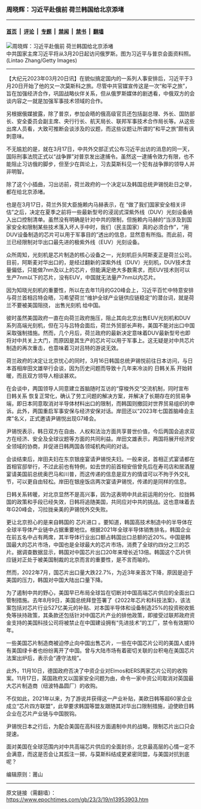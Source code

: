 ### 周晓辉：习近平赴俄前 荷兰韩国给北京添堵

---

#### [首页](../../../..?n13953903) &nbsp;|&nbsp; [评论](../../../../../epoch-comment?n13953903) &nbsp;|&nbsp; [专题](../../../../../epoch-special?n13953903) &nbsp;|&nbsp; [禁闻](../../../../../epoch-news?n13953903) &nbsp;|&nbsp; [禁书](../../../../../books?n13953903) &nbsp;|&nbsp; [翻墙](https://github.com/gfw-breaker/nogfw/blob/master/README.md?n13953903)


<div><img alt="周晓辉：习近平赴俄前 荷兰韩国给北京添堵" class="attachment-djy_600_400 size-djy_600_400 wp-post-image" src="https://i.epochtimes.com/assets/uploads/2023/03/id13953929-GettyImages-542908794-600x400-1.jpg"/>
<div class="caption">
 中共国家主席习近平将从3月20日起访问俄罗斯。图为习近平与普京会面资料照。(Lintao Zhang/Getty Images)
</div></div><hr/><div class="post_content" id="artbody" itemprop="articleBody">
 <!-- article content begin -->
 <p>
  【大纪元2023年03月20日讯】在貌似搞定国内的一系列人事安排后，习近平于3月20日开始了他的又一次莫斯科之旅。尽管中共官媒宣传这是一次“和平之旅”，旨在加强经济合作，巩固战略伙伴关系，但从俄罗斯媒体的剧透看，中俄双方的会谈内容之一就是加强军事技术领域的合作。
 </p>
 <p>
  另根据俄媒披露，除了普京，参加会晤的俄高级官员还包括副总理、外长、国防部长、安全委员会副主席、央行行长、航天局长、联邦军事技术合作局长等。从这些出席人员看，大致可推断会谈涉及的议题，而这些议题让所谓的“和平之旅”颇有讽刺意味。
 </p>
 <p>
  不无尴尬的是，就在3月17日，中共外交部正式公布习近平出访的消息的同一天，国际刑事法院正式以“战争罪”对普京发出逮捕令。虽然这一逮捕令效力有限，也不能阻止习访俄的脚步，但至少在舆论上，习去莫斯科见一个犯有战争罪的领导人并非明智。
 </p>
 <p>
  除了这个小插曲，习出访前，荷兰政府的一个决定以及韩国总统尹锡悦赴日之举，都在给北京添堵。
 </p>
 <p>
  也是在3月17日，荷兰外贸大臣施赖内马赫表示，在 “做了我们国家安全相关评估”之后，决定在夏季之前将一些最新型号的浸润式深紫外线（DUV）光刻设备纳入出口控制清单。虽然没有明确是针对中共的限制，但施赖内马赫的“当涉及到国家安全和限制某些技术落入坏人手中时，我们（民主国家）真的必须合作”，“用DUV设备制造的芯片可以用于军事目的”透出的信息，显然意有所指。而此前，荷兰已经限制对华出口最先进的极紫外线（EUV）光刻设备。
 </p>
 <p>
  众所周知，光刻机是芯片制造的核心设备之一，光刻机巨头阿斯麦正是荷兰公司。目前，阿斯麦对华出口的，是经过翻新的深紫外线（DUV）光刻机，DUV技术含量偏低，只能做7nm及以上的芯片，但能满足绝大多数需求，而EUV技术则可以生产7nm以下的芯片，没有EUV，中国就无法量产7nm以内芯片。
 </p>
 <p>
  因为知晓光刻机的重要性，所以在去年11月的G20峰会上，习近平百忙中特意安排与荷兰首相吕特会晤，习希望荷兰“维护全球产业链供应链稳定”的潜台词，就是荷兰不要被美国阻挠，
  <ok href="https://www.epochtimes.com/gb/tag/%E5%87%BA%E5%94%AE%E5%85%89%E5%88%BB%E6%9C%BA.html">
   出售光刻机
  </ok>
  给中国。
 </p>
 <p>
  彼时虽然美国政府一直在向荷兰政府施压，阻止其向北京出售EUV光刻机和DUV系列高端光刻机，但在习与吕特会面后，荷兰外贸部长声称，美国不能对出口中国采取强制措施。然而，几个月后，荷兰政府的最新决定意味着DUV最新型号也即将对中共关上大门，而原因是其生产的芯片可以用于军事上。这无疑是对中共芯片制造的再次重击，也意味着习对吕特的游说无效。
 </p>
 <p>
  荷兰政府的决定让北京忧心的同时，3月16日韩国总统尹锡悦前往日本访问，与日本首相岸田文雄举行会谈，因为历史问题而导致十几年来冷淡的
  <ok href="https://www.epochtimes.com/gb/tag/%E6%97%A5%E9%9F%A9%E5%85%B3%E7%B3%BB.html">
   日韩关系
  </ok>
  开始转暖，而且双方领导人相谈甚欢。
 </p>
 <p>
  在会谈中，两国领导人同意建立首脑随时互访的“穿梭外交”交流机制，同时宣布
  <ok href="https://www.epochtimes.com/gb/tag/%E6%97%A5%E9%9F%A9%E5%85%B3%E7%B3%BB.html">
   日韩关系
  </ok>
  恢复正常化，确认了劳工问题的解决方案，并解决了长期存在的贸易争端，即日本同意取消对半导体材料出口的限制，而韩国则撤回对世界贸易组织的申诉。此外，两国重启军事安保与经济安保对话。岸田还以“2023年七国首脑峰会主席”名义，正式邀请尹锡悦出现G7峰会。
 </p>
 <p>
  尹锡悦表示，韩日双方在自由、人权和法治方面共享普世价值，今后两国会追求双方在经济、安全及全球议题等方面的共同利益。岸田文雄表示，两国将展开经济安全领域的协商，并促进日韩两国各领域机构间的对话。
 </p>
 <p>
  会谈结束后，岸田夫妇在东京银座宴请尹锡悦夫妇。一般来说，首相正式宴请都在首相官邸举行，不过此前也有特例，如去世的前首相安倍曾先后在寿司店和居酒屋宴请美国前总统奥巴马和川普，而这传递的信息是双方的情谊可以不拘于外交礼节，可以更自由轻松。岸田在银座饭店两次宴请尹锡悦，传递的是同样的信息。
 </p>
 <p>
  日韩关系转暖，对北京显然不是高兴事，因为这表明中共此前运用的分化、拉拢韩国的政策和手段已经失效，日韩将追随美国，共同应对中共的挑战。这也意味着去年G20峰会，习拉拢亲美的尹锡悦外交失败。
 </p>
 <p>
  更让北京担心的是来自韩国的
  <ok href="https://www.epochtimes.com/gb/tag/%E8%8A%AF%E7%89%87%E8%BF%9B%E5%8F%A3.html">
   芯片进口
  </ok>
  。要知道，韩国高技术制造中的半导体在全球半导体产业链中占据重要地位。根据2021年全球半导体销售排名，韩国企业在前五名中占有两席，其半导体行业出口额占韩国出口总额的近20%。中国是韩国最大的芯片市场，中国也是全球最大的芯片市场，消费了全球约四分之三的芯片。据调查数据显示，韩国对中国芯片出口20年来增长近13倍。韩国这个芯片供应链对正处于被美国制裁的北京而言的重要性，是不言而喻的。
 </p>
 <p>
  然而，2022年7月，国芯片出口量大跌22.7%，为近3年来首次下降，原因是迫于美国的压力，韩国对中国大陆出口量下降。
 </p>
 <p>
  为了遏制中共的野心，美国早已布局全球旨在切断对中国高端芯片供应的全面出口管制措施。去年8月9日，美国总统拜登签署了《2022年芯片和科技法案》，该法案包括对芯片行业527亿美元的补贴、对本国半导体和设备制造25%的投资税收抵免等扶持政策，其条款还包括针对中国芯片产业的排他政策，即接受过联邦政府资金支持的美国科技公司将被禁止在中国建设拥有“先进技术”的工厂，禁令有效期10年。
 </p>
 <p>
  一些美国芯片制造商被迫停止向中国出售芯片，一些在中国芯片公司的美国人或持有美国绿卡者也纷纷离开了中国。曾与大陆市场有着密切关联的台积电在美国芯片法案出炉后，表示会“遵守法规”。
 </p>
 <p>
  此外，11月10日，德国政府否决了中资企业对Elmos和ERS两家芯片公司的收购案。11月17日，英国政府又以国家安全问题为由，命令一家中资公司取消对英国最大芯片制造商（纽波特晶圆厂）的收购。
 </p>
 <p>
  不仅如此，2021年以来，为了游说并获得这一产业补贴，美欧日韩等超60家企业成立“芯片四方联盟”，此举要求韩国等盟友跟随其对华出口限制措施，迫使欧日韩企业在芯片产业链与中国脱钩。
 </p>
 <p>
  尹锡悦日本之行后，为配合美国在高科技方面遏制中共的战略，限制芯片出口只会提速。
 </p>
 <p>
  面对美国在全球范围内对中共高端芯片供应的全面封杀，北京最高层的心情一定不会满意，而这是否会让其孤注一掷，与莫斯科结成更紧密同盟，与美国对抗到底呢？
 </p>
 <p>
  编辑原则：莆山
 </p>
 <!-- article content end -->
 <div id="below_article_ad">
 </div>
</div>


---

原文链接（需翻墙）：https://www.epochtimes.com/gb/23/3/19/n13953903.htm